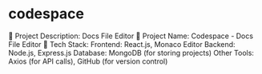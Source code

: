 # codespace
📌 Project Description: Docs File Editor 📂 Project Name: Codespace - Docs File Editor 🔧 Tech Stack: Frontend: React.js, Monaco Editor Backend: Node.js, Express.js Database: MongoDB (for storing projects) Other Tools: Axios (for API calls), GitHub (for version control)
